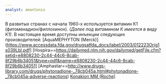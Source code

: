```yaml
---
analyst: amantonio
---
```


В развитых странах с начала 1960-х используется витамин К1 (фитоменадион/филлохинон). *(Далее под витамином К имеется в виду К1)*.
В настоящее время доступны инъекции следующих производителей:
[AquaMEPHYTON (Merck)](https://www.accessdata.fda.gov/drugsatfda_docs/label/2003/012223Orig1s039Lbl.pdf]
[Hospira==https://dailymed.nlm.nih.gov/dailymed/getFile.cfm?setid=e8808230-2c44-44c6-8cab-8f29b6b34051&type=pdf&name=e8808230-2c44-44c6-8cab-8f29b6b34051]
[Amphastar==http://www.drugs-library.com/drugs/phytonadione-_78cb045a.html#phytonadione-_78cb045a-adverse-reactions)
[Konakion MM (Roche)](https://www.medicines.org.uk/emc/product/1107)
